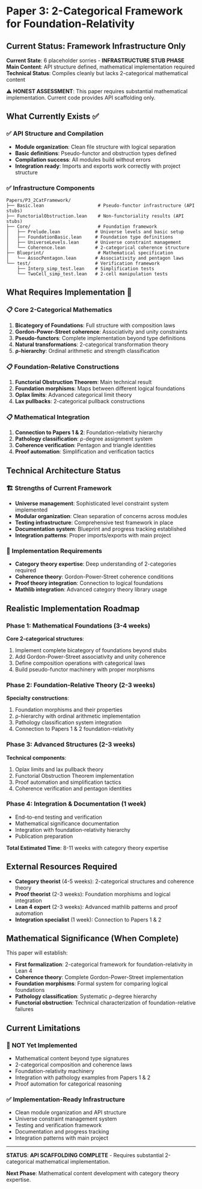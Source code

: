# Paper 3: 2-Categorical Framework for Foundation-Relativity

## Current Status: Framework Infrastructure Only

**Current State**: 6 placeholder sorries - **INFRASTRUCTURE STUB PHASE**  
**Main Content**: API structure defined, mathematical implementation required  
**Technical Status**: Compiles cleanly but lacks 2-categorical mathematical content  

⚠️ **HONEST ASSESSMENT**: This paper requires substantial mathematical implementation. Current code provides API scaffolding only.

## What Currently Exists ✅

### ✅ API Structure and Compilation
- **Module organization**: Clean file structure with logical separation
- **Basic definitions**: Pseudo-functor and obstruction types defined  
- **Compilation success**: All modules build without errors
- **Integration ready**: Imports and exports work correctly with project structure

### ✅ Infrastructure Components
```
Papers/P3_2CatFramework/
├── Basic.lean                    # Pseudo-functor infrastructure (API stubs)
├── FunctorialObstruction.lean    # Non-functoriality results (API stubs) 
├── Core/                         # Foundation framework
│   ├── Prelude.lean             # Universe levels and basic setup
│   ├── FoundationBasic.lean     # Foundation type definitions
│   ├── UniverseLevels.lean      # Universe constraint management
│   └── Coherence.lean           # 2-categorical coherence structure
├── Blueprint/                    # Mathematical specification
│   └── AssocPentagon.lean       # Associativity and pentagon laws
└── test/                        # Verification framework
    ├── Interp_simp_test.lean    # Simplification tests
    └── TwoCell_simp_test.lean   # 2-cell manipulation tests
```

## What Requires Implementation 🔧

### 📋 Core 2-Categorical Mathematics
1. **Bicategory of Foundations**: Full structure with composition laws
2. **Gordon-Power-Street coherence**: Associativity and unity constraints  
3. **Pseudo-functors**: Complete implementation beyond type definitions
4. **Natural transformations**: 2-categorical transformation theory
5. **ρ-hierarchy**: Ordinal arithmetic and strength classification

### 📋 Foundation-Relative Constructions  
1. **Functorial Obstruction Theorem**: Main technical result
2. **Foundation morphisms**: Maps between different logical foundations
3. **Oplax limits**: Advanced categorical limit theory
4. **Lax pullbacks**: 2-categorical pullback constructions

### 📋 Mathematical Integration
1. **Connection to Papers 1 & 2**: Foundation-relativity hierarchy
2. **Pathology classification**: ρ-degree assignment system
3. **Coherence verification**: Pentagon and triangle identities
4. **Proof automation**: Simplification and verification tactics

## Technical Architecture Status

### 🏗️ Strengths of Current Framework
- **Universe management**: Sophisticated level constraint system implemented
- **Modular organization**: Clean separation of concerns across modules  
- **Testing infrastructure**: Comprehensive test framework in place
- **Documentation system**: Blueprint and progress tracking established
- **Integration patterns**: Proper imports/exports with main project

### 🔧 Implementation Requirements
- **Category theory expertise**: Deep understanding of 2-categories required
- **Coherence theory**: Gordon-Power-Street coherence conditions
- **Proof theory integration**: Connection to logical foundations
- **Mathlib integration**: Advanced category theory library usage

## Realistic Implementation Roadmap

### Phase 1: Mathematical Foundations (3-4 weeks)
**Core 2-categorical structures**:
1. Implement complete bicategory of foundations beyond stubs
2. Add Gordon-Power-Street associativity and unity coherence  
3. Define composition operations with categorical laws
4. Build pseudo-functor machinery with proper morphisms

### Phase 2: Foundation-Relative Theory (2-3 weeks)  
**Specialty constructions**:
1. Foundation morphisms and their properties
2. ρ-hierarchy with ordinal arithmetic implementation
3. Pathology classification system integration
4. Connection to Papers 1 & 2 foundation-relativity

### Phase 3: Advanced Structures (2-3 weeks)
**Technical components**:
1. Oplax limits and lax pullback theory
2. Functorial Obstruction Theorem implementation  
3. Proof automation and simplification tactics
4. Coherence verification and pentagon identities

### Phase 4: Integration & Documentation (1 week)
- End-to-end testing and verification
- Mathematical significance documentation  
- Integration with foundation-relativity hierarchy
- Publication preparation

**Total Estimated Time**: 8-11 weeks with category theory expertise

## External Resources Required
- **Category theorist** (4-5 weeks): 2-categorical structures and coherence theory
- **Proof theorist** (2-3 weeks): Foundation morphisms and logical integration  
- **Lean 4 expert** (2-3 weeks): Advanced mathlib patterns and proof automation
- **Integration specialist** (1 week): Connection to Papers 1 & 2

## Mathematical Significance (When Complete)

This paper will establish:
- **First formalization**: 2-categorical framework for foundation-relativity in Lean 4
- **Coherence theory**: Complete Gordon-Power-Street implementation  
- **Foundation morphisms**: Formal system for comparing logical foundations
- **Pathology classification**: Systematic ρ-degree hierarchy
- **Functorial obstruction**: Technical characterization of foundation-relative failures

## Current Limitations

### 🚫 **NOT Yet Implemented**
- Mathematical content beyond type signatures
- 2-categorical composition and coherence laws  
- Foundation-relativity machinery
- Integration with pathology examples from Papers 1 & 2
- Proof automation for categorical reasoning

### ✅ **Implementation-Ready Infrastructure**
- Clean module organization and API structure
- Universe constraint management system
- Testing and verification framework
- Documentation and progress tracking
- Integration patterns with main project

---

**STATUS**: **API SCAFFOLDING COMPLETE** - Requires substantial 2-categorical mathematical implementation.

**Next Phase**: Mathematical content development with category theory expertise.